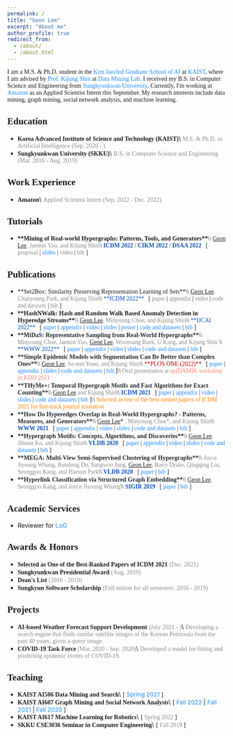 ```yaml
---
permalink: /
title: "Geon Lee"
excerpt: "About me"
author_profile: true
redirect_from:
  - /about/
  - /about.html
---
```


<link rel="stylesheet" href="https://fonts.googleapis.com/css?family=PT+Sans">
<link rel="stylesheet" href="https://fonts.googleapis.com/css?family=Open+Sans">
<link rel="stylesheet" href="https://fonts.googleapis.com/css?family=Source+Sans+Pro">
<link rel="stylesheet" href="https://fonts.googleapis.com/css?family=Noto+Sans+Korean">
<link rel="stylesheet" href="https://fonts.googleapis.com/css?family=Roboto">

<!---
<span style="font-family:Source Sans Pro;">**About Me**</span>
------
-->
<span style="font-family:Source Sans Pro; text-align:justify">
I am a M.S. & Ph.D. student in the <a href="https://gsai.kaist.ac.kr/" style="color:#218bff; text-decoration:none;">Kim Jaechul Graduate School of AI</a> at <a href="https://www.kaist.ac.kr/kr/" style="color:#218bff; text-decoration:none;">KAIST</a>, where I am advised by <a href="https://kijungs.github.io/" style="color:#218bff; text-decoration:none;">Prof. Kijung Shin</a> at <a href="https://sites.google.com/view/kaistdata" style="color:#218bff; text-decoration:none;">Data Mining Lab</a>. I received my B.S. in Computer Science and Engineering from <a href="https://www.skku.edu/skku/index.do" style="color:#218bff; text-decoration:none;">Sungkyunkwan University</a>. Currently, I'm working at <a href="https://www.amazon.com/" style="color:#218bff; text-decoration:none;">Amazon</a> as an Applied Scientist Intern this September. My research interests include data mining, graph mining, social network analysis, and machine learning.
</span>

<span style="font-family:Source Sans Pro;">**Education**</span>
------
* <span style="font-family:Source Sans Pro;font-weight:600">**Korea Advanced Institute of Science and Technology (KAIST)**</span>\\
  <span style="font-family:Source Sans Pro;color:#8A8A8A">M.S. & Ph.D. in Artificial Intelligence (Sep. 2020 - )</span>
* <span style="font-family:Source Sans Pro;font-weight:600">**Sungkyunkwan University (SKKU)**</span>\\
  <span style="font-family:Source Sans Pro;color:#8A8A8A">B.S. in Computer Science and Engineering (Mar. 2016 - Aug. 2019)</span>

<span style="font-family:Source Sans Pro;">**Work Experience**</span>
------
* <span style="font-family:Source Sans Pro;">**Amazon**</span>\\
  <span style="font-family:Source Sans Pro;color:#8A8A8A">Applied Scientist Intern (Sep. 2022 - Dec. 2022)</span>

<span style="font-family:Source Sans Pro;">**Tutorials**</span>
------
* <span style="font-family:Source Sans Pro;">
  <span style="font-weight:600">**Mining of Real-world Hypergraphs: Patterns, Tools, and Generators**</span>\\
  <span style="font-size:97%">
  <span style="text-decoration:underline">Geon Lee</span><span style="color:#8A8A8A">, Jaemin Yoo, and Kijung Shin</span>\\
  <a href="https://icdm22.cse.usf.edu/" style="color:#0F52BA; font-weight:600; text-decoration:none;">ICDM 2022</a> / <a href="https://www.cikm2022.org/" style="color:#0F52BA; font-weight:600; text-decoration:none;">CIKM 2022</a> / <a href="http://dsaa2022.dsaa.co/" style="color:#0F52BA; font-weight:600; text-decoration:none;">DSAA 2022</a> &nbsp;
  [ <span style="color:#8A8A8A">proposal</span> |
  <a href="https://sites.google.com/view/hypergraph-tutorial" style="color:#218bff; text-decoration:none;">slides</a> |
  <span style="color:#8A8A8A">video</span> |
  <span style="color:#8A8A8A">bib</span> ]
  </span>
  </span>

<span style="font-family:Source Sans Pro;">**Publications**</span>
------
* <span style="font-family:Source Sans Pro;">
  <span>**Set2Box: Similarity Preserving Representation Learning of Sets**</span>\\
  <span style="font-size:97%">
  <span style="text-decoration:underline; color=#000000">Geon Lee</span><span style="color:#8A8A8A">, Chanyoung Park, and Kijung Shin</span>\\
  <a href="https://icdm22.cse.usf.edu/" style="color:#0F52BA; text-decoration:none;">**ICDM 2022**</a>  &nbsp;
  [ <span style="color:#8A8A8A">paper</span> |
  <span style="color:#8A8A8A">appendix</span> |
  <span style="color:#8A8A8A">video</span> |
  <span style="color:#8A8A8A">code and datasets</span> |
  <span style="color:#8A8A8A">bib</span> ]
  </span>
  </span>

  <!-- -->

* <span style="font-family:Source Sans Pro;">
  <span style="font-weight:600">**HashNWalk: Hash and Random Walk Based Anomaly Detection in Hyperedge Streams**</span>\\
  <span style="font-size:97%">
  <span style="text-decoration:underline">Geon Lee</span><span style="color:#8A8A8A">, Minyoung Choe, and Kijung Shin</span>\\
  <a href="https://ijcai-22.org/" style="color:#0F52BA; text-decoration:none;">**IJCAI 2022**</a> &nbsp;
  [ <a href="https://www.ijcai.org/proceedings/2022/0296.pdf" style="color:#218bff; text-decoration:none;">paper</a> |
  <a href="https://github.com/geonlee0325/HashNWalk/blob/main/online_appendix.pdf" style="color:#218bff; text-decoration:none;">appendix</a> |
  <a href="https://www.youtube.com/watch?v=3zdPV_HFJY0" style="color:#218bff; text-decoration:none;">video</a> |
  <a href="files/hashnwalk_ijcai2022_slide.pdf" style="color:#218bff; text-decoration:none;">slides</a> |
  <a href="files/hashnwalk_ijcai2022_poster.pdf" style="color:#218bff; text-decoration:none;">poster</a> |
  <a href="https://github.com/geonlee0325/HashNWalk" style="color:#218bff; text-decoration:none;">code and datasets</a> |
  <a href="https://dblp.uni-trier.de/rec/conf/ijcai/LeeCS22.html?view=bibtex" style="color:#218bff; text-decoration:none;">bib</a> ]
  </span>
  </span>

  <!-- -->

* <span style="font-family:Source Sans Pro;">
  <span style="color:#24292f;font-weight:600">**MiDaS: Representative Sampling from Real-World Hypergraphs**</span>\\
  <span style="font-size:97%">
  <span style="color:#8A8A8A">Minyoung Choe, Jaemin Yoo, </span><span style="text-decoration:underline">Geon Lee</span><span style="color:#8A8A8A">, Woonsung Baek, U Kang, and Kijung Shin </span>\\
  <a href="https://www2022.thewebconf.org/" style="color:#0F52BA; text-decoration:none;">**WWW 2022**</a> &nbsp;
  [ <a href="https://arxiv.org/pdf/2202.01587.pdf" style="color:#218bff; text-decoration:none;">paper</a> |
  <a href="https://github.com/young917/MiDaS/blob/main/MiDaS_ONLINE_APPENDIX.pdf" style="color:#218bff; text-decoration:none;">appendix</a> |
  <a href="https://youtu.be/smNJYtQDlB4" style="color:#218bff; text-decoration:none;">video</a> |
  <a href="http://dmlab.kaist.ac.kr/~kijungs/midasWWW2022.pdf" style="color:#218bff; text-decoration:none;">slides</a> |
  <a href="https://github.com/young917/MiDaS" style="color:#218bff; text-decoration:none;">code and datasets</a> |
  <a href="https://dblp.uni-trier.de/rec/conf/www/ChoeYLBKS22.html?view=bibtex" style="color:#218bff; text-decoration:none;">bib</a> ]
  </span>
  </span>

    <!-- -->

* <span style="font-family:Source Sans Pro;">
  <span style="color:#24292f;font-weight:600">**Simple Epidemic Models with Segmentation Can Be Better than Complex Ones**</span>\\
  <span style="font-size:97%">
  <span style="text-decoration:underline">Geon Lee</span><span style="color:#8A8A8A">, Se-eun Yoon, and Kijung Shin</span>\\
  <a href="https://journals.plos.org/plosone/" style="color:#BF0000; text-decoration:none;">**PLOS ONE (2022)**</a> &nbsp;
  [ <a href="https://journals.plos.org/plosone/article?id=10.1371/journal.pone.0262244" style="color:#218bff; text-decoration:none;">paper</a> |
  <a href="https://github.com/geonlee0325/covid_segmentation/blob/main/appendix.pdf" style="color:#218bff; text-decoration:none;">appendix</a> |
  <a href="files/segmentation_epidamik2021_slide.pdf" style="color:#218bff; text-decoration:none;">slides</a> |
  <a href="https://github.com/geonlee0325/covid_segmentation" style="color:#218bff; text-decoration:none;">code and datasets</a> |
  <a href="https://journals.plos.org/plosone/article/citation?id=10.1371/journal.pone.0262244" style="color:#218bff; text-decoration:none;">bib</a> ]\\
  <span style="color:#8A8A8A">Oral presentation at</span> <a href="https://epidamik.github.io/2021/index.html" style="color:#fa8072; text-decoration:none;">epiDAMIK workshop in KDD 2021</a>
  </span>
  </span>

    <!-- -->

* <span style="font-family:Source Sans Pro;">
  <span style="color:#24292f;font-weight:600">**THyMe+: Temporal Hypergraph Motifs and Fast Algorithms for Exact Counting**</span>\\
  <span style="font-size:97%">
  <span style="text-decoration:underline">Geon Lee</span><span style="color:#8A8A8A"> and Kijung Shin</span>\\
  <a href="https://icdm2021.auckland.ac.nz/" style="color:#0F52BA; font-weight:600; text-decoration:none;">ICDM 2021</a> &nbsp;
  [ <a href="https://arxiv.org/pdf/2109.08341.pdf" style="color:#218bff; text-decoration:none;">paper</a> |
  <a href="https://github.com/geonlee0325/THyMe/blob/main/supplements.pdf" style="color:#218bff; text-decoration:none;">appendix</a> |
  <a href="https://youtu.be/EJVwrT0NroI" style="color:#218bff; text-decoration:none;">video</a> |
  <a href="files/thmotif_icdm2021_slide.pdf" style="color:#218bff; text-decoration:none;">slides</a> |
  <a href="https://github.com/geonlee0325/THyMe" style="color:#218bff; text-decoration:none;">code and datasets</a> |
  <a href="https://dblp.uni-trier.de/rec/conf/icdm/LeeS21.html?view=bibtex" style="color:#218bff; text-decoration:none;">bib</a> ]\\
  <span style="color:#FF8303">Selected as one of the best-ranked papers of ICDM 2021 for fast-track journal invitation</span>
  </span>
  </span>

    <!-- -->

* <span style="font-family:Source Sans Pro;">
  <span style="color:#24292f;font-weight:600">**How Do Hyperedges Overlap in Real-World Hypergraphs? - Patterns, Measures, and Generators**</span>\\
  <span style="font-size:97%">
  <span style="text-decoration:underline">Geon Lee</span>* <span style="color:#8A8A8A">, Minyoung Choe*, and Kijung Shin</span>\\
  <a href="https://www2021.thewebconf.org/" style="color:#0F52BA; font-weight:600; text-decoration:none;">WWW 2021</a> &nbsp;
  [ <a href="https://arxiv.org/pdf/2101.07480.pdf" style="color:#218bff; text-decoration:none;">paper</a> |
  <a href="https://github.com/young917/www21-hyperlap/blob/master/online_appendix.pdf" style="color:#218bff; text-decoration:none;">appendix</a> |
  <a href="https://youtu.be/u7LMnuFPJpE" style="color:#218bff; text-decoration:none;">video</a> |
  <a href="files/hyperlap_www2021_slide.pdf" style="color:#218bff; text-decoration:none;">slides</a> |
  <a href="https://github.com/young917/www21-hyperlap" style="color:#218bff; text-decoration:none;">code and datasets</a> |
  <a href="https://dblp.uni-trier.de/rec/conf/www/LeeCS21.html?view=bibtex" style="color:#218bff; text-decoration:none;">bib</a> ]
  </span>
  </span>

    <!-- -->

* <span style="font-family:Source Sans Pro;">
  <span style="color:#24292f;font-weight:600">**Hypergraph Motifs: Concepts, Algorithms, and Discoveries**</span>\\
  <span style="font-size:97%">
  <span style="text-decoration:underline">Geon Lee</span><span style="color:#8A8A8A">, Jihoon Ko, and Kijung Shin</span>\\
  <a href="https://vldb2020.org/" style="color:#0F52BA; font-weight:600; text-decoration:none;">VLDB 2020</a> &nbsp;
  [ <a href="http://www.vldb.org/pvldb/vol13/p2256-lee.pdf" style="color:#218bff; text-decoration:none;">paper</a> |
  <a href="https://github.com/geonlee0325/MoCHy/blob/master/supplementary.pdf" style="color:#218bff; text-decoration:none;">appendix</a> |
  <a href="https://youtu.be/HYHkEwojfBQ" style="color:#218bff; text-decoration:none;">video</a> |
  <a href="files/hmotif_vldb2020_slide" style="color:#218bff; text-decoration:none;">slides</a> |
  <a href="https://github.com/lg970325/MoCHy" style="color:#218bff; text-decoration:none;">code and datasets</a> |
  <a href="https://dblp.uni-trier.de/rec/journals/pvldb/LeeKS20.html?view=bibtex" style="color:#218bff; text-decoration:none;">bib</a> ]
  </span>
  </span>

    <!-- -->

* <span style="font-family:Source Sans Pro;">
  <span style="color:#24292f;font-weight:600">**MEGA: Multi-View Semi-Supervised Clustering of Hypergraphs**</span>\\
  <span style="font-size:97%">
  <span style="color:#8A8A8A">Joyce Jiyoung Whang, Rundong Du, Sangwon Jung,</span> <span style="text-decoration:underline">Geon Lee</span><span style="color:#8A8A8A">, Barry Drake, Qingqing Liu, Seonggoo Kang, and Haesun Park</span>\\
  <a href="https://vldb2020.org/" style="color:#0F52BA; font-weight:600; text-decoration:none;">VLDB 2020</a> &nbsp;
  [ <a href="http://www.vldb.org/pvldb/vol13/p698-whang.pdf" style="color:#218bff; text-decoration:none;">paper</a> |
  <a href="https://dblp.uni-trier.de/rec/journals/pvldb/WhangDJLDLKP20.html?view=bibtex" style="color:#218bff; text-decoration:none;">bib</a> ]
  </span>
  </span>

    <!-- -->

* <span style="font-family:Source Sans Pro;">
  <span style="color:#24292f;font-weight:600">**Hyperlink Classification via Structured Graph Embedding**</span>\\
  <span style="font-size:97%">
  <span style="text-decoration:underline">Geon Lee</span><span style="color:#8A8A8A">, Seonggoo Kang, and Joyce Jiyoung Whang</span>\\
  <a href="https://sigir.org/sigir2019/" style="color:#0F52BA; font-weight:600; text-decoration:none;">SIGIR 2019</a> &nbsp;
  [ <a href="files/hyperlink_sigir2019_paper.pdf" style="color:#218bff; text-decoration:none;">paper</a> |
  <a href="https://dblp.uni-trier.de/rec/conf/sigir/LeeKW19.html?view=bibtex" style="color:#218bff; text-decoration:none;">bib</a> ]
  </span>
  </span>

<span style="font-family:Source Sans Pro;">**Academic Services**</span>
------
* Reviewer for <a href="https://logconference.org/" style="color:#218bff; text-decoration:none;">LoG</a>

<span style="font-family:Source Sans Pro;">**Awards & Honors**</span>
------
* <span style="font-family:Source Sans Pro;font-weight:600">**Selected as One of the Best-Ranked Papers of ICDM 2021**</span> <span style="font-family:Source Sans Pro;color:#8A8A8A">(Dec. 2021)</span>
* <span style="font-family:Source Sans Pro;font-weight:600">**Sungkyunkwan Presidential Award**</span> <span style="font-family:Source Sans Pro;color:#8A8A8A">(Aug. 2019)</span>
* <span style="font-family:Source Sans Pro;font-weight:600">**Dean's List**</span> <span style="font-family:Source Sans Pro;color:#8A8A8A">(2016 - 2019)</span>
* <span style="font-family:Source Sans Pro;font-weight:600">**Sungkyun Software Scholarship**</span> <span style="font-family:Source Sans Pro;color:#8A8A8A">(Full tuition for all semesters. 2016 - 2019)</span>

<span style="font-family:Source Sans Pro;">**Projects**</span>
------
* <span style="font-family:Source Sans Pro">**AI-based Weather Forecast Support Development** <span style="font-family:Source Sans Pro;color:#8A8A8A">(July 2021 - )</span></span>\\
  <span style="font-family:Source Sans Pro;color:#8A8A8A">Developing a search engine that finds similar satellite images of the Korean Peninsula from the past 40 years, given a query image.</span>
* <span style="font-family:Source Sans Pro;">**COVID-19 Task Force** <span style="font-family:Source Sans Pro;color:#8A8A8A">(Mar. 2020 - Sep. 2020)</span></span>\\
  <span style="font-family:Source Sans Pro;color:#8A8A8A">Developed a model for fitting and predicting epidemic events of COVID-19.</span>

<span style="font-family:Source Sans Pro;">**Teaching**</span>
------
* <span style="font-family:Source Sans Pro;font-weight:600">**KAIST AI506 Data Mining and Search**</span>\\
  <span style="font-size:97%">
  [ <a href="https://sites.google.com/view/ai506-2021spring/home" style="color:#218bff; text-decoration:none;">Spring 2021</a> ]
  </span>
* <span style="font-family:Source Sans Pro;font-weight:600">**KAIST AI607 Graph Mining and Social Network Analysis**</span>\\
  <span style="font-size:97%">
  [ <a href="https://sites.google.com/view/ai607/home" style="color:#218bff; text-decoration:none;">Fall 2022</a> |
  <a href="https://sites.google.com/view/ai607-2021fall/home" style="color:#218bff; text-decoration:none;">Fall 2021</a> |
  <a href="https://sites.google.com/view/ai607-2020fall/home" style="color:#218bff; text-decoration:none;">Fall 2020</a> ]
  </span>
* <span style="font-family:Source Sans Pro;font-weight:600">**KAIST AI617 Machine Learning for Robotics**</span>\\
  <span style="font-size:97%">
  [ <span style="font-family:Source Sans Pro;color:#8A8A8A">Spring 2022</span> ]
  </span>
* <span style="font-family:Source Sans Pro;font-weight:600">**SKKU CSE3036 Seminar in Computer Engineering**</span>\\
  <span style="font-size:97%">
  [ <span style="font-family:Source Sans Pro;color:#8A8A8A">Fall 2019</span> ]
  </span>
